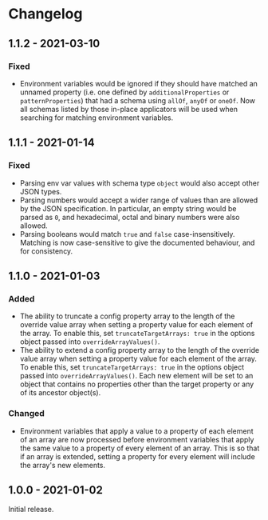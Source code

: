 Changelog
=========

## 1.1.2 - 2021-03-10

### Fixed

- Environment variables would be ignored if they should have matched an unnamed
  property (i.e. one defined by `additionalProperties` or `patternProperties`)
  that had a schema using `allOf`, `anyOf` or `oneOf`. Now all schemas listed by
  those in-place applicators will be used when searching for matching
  environment variables.

## 1.1.1 - 2021-01-14

### Fixed

- Parsing env var values with schema type `object` would also accept other JSON
  types.
- Parsing numbers would accept a wider range of values than are allowed by
  the JSON specification. In particular, an empty string would be parsed as `0`,
  and hexadecimal, octal and binary numbers were also allowed.
- Parsing booleans would match `true` and `false` case-insensitively. Matching
  is now case-sensitive to give the documented behaviour, and for consistency.

## 1.1.0 - 2021-01-03

### Added

- The ability to truncate a config property array to the length of the override
  value array when setting a property value for each element of the array. To
  enable this, set `truncateTargetArrays: true` in the options object passed
  into `overrideArrayValues()`.
- The ability to extend a config property array to the length of the override
  value array when setting a property value for each element of the array. To
  enable this, set `truncateTargetArrays: true` in the options object passed
  into `overrideArrayValues()`. Each new element will be set to an object that
  contains no properties other than the target property or any of its ancestor
  object(s).

### Changed

- Environment variables that apply a value to a property of each element of an
  array are now processed before environment variables that apply the same value
  to a property of every element of an array. This is so that if an array is
  extended, setting a property for every element will include the array's new
  elements.

## 1.0.0 - 2021-01-02

Initial release.
